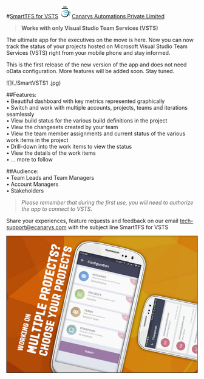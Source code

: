
#[SmartTFS for VSTS](https://play.google.com/store/apps/details?id=com.canarys.smart.tfs) 
![](./canarys.jpg)[Canarys Automations Private Limited](https://play.google.com/store/apps/developer?id=Canarys+Automations+Private+Limited)


> <b>Works with only Visual Studio Team Services (VSTS)</b>

The ultimate app for the executives on the move is here. Now you can now
track the status of your projects hosted on Microsoft Visual Studio Team
Services (VSTS) right from your mobile phone and stay informed.

This is the first release of the new version of the app and does not
need oData configuration. More features will be added soon. Stay tuned.

![](./SmartVSTS1 .jpg)

##Features:  
  • Beautiful dashboard with key metrics represented graphically  
  • Switch and work with multiple accounts, projects, teams and iterations
    seamlessly  
  • View build status for the various build definitions in the project  
  • View the changesets created by your team  
  • View the team member assignments and current status of the various
    work items in the project  
  • Drill-down into the work items to view the status  
  • View the details of the work items  
  • … more to follow

##Audience:  
  • Team Leads and Team Managers  
  • Account Managers  
  • Stakeholders

> *Please remember that during the first use, you will need to authorize
the app to connect to VSTS.*

Share your experiences, feature requests and feedback on our email
tech-support@ecanarys.com with the subject line SmartTFS for VSTS

![](./SmartVSTS2.jpg)

